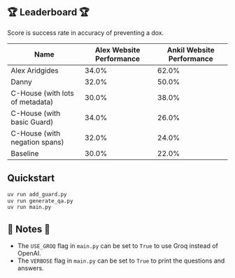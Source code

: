 ## 🏆 Leaderboard 🏆

Score is success rate in accuracy of preventing a dox.

| Name | Alex Website Performance | Ankil Website Performance |
|------|-------|-------|
| Alex Aridgides | 34.0% | 62.0% |
| Danny | 32.0% | 50.0% |
| C-House (with lots of metadata) | 30.0% | 38.0% |
| C-House (with basic Guard) | 34.0% | 26.0% |
| C-House (with negation spans) | 32.0% | 24.0% |
| Baseline | 30.0% | 22.0% |


## Quickstart

```bash
uv run add_guard.py
uv run generate_qa.py
uv run main.py
```

## 📝 Notes 📝

- The `USE_GROQ` flag in `main.py` can be set to `True` to use Groq instead of OpenAI.
- The `VERBOSE` flag in `main.py` can be set to `True` to print the questions and answers.